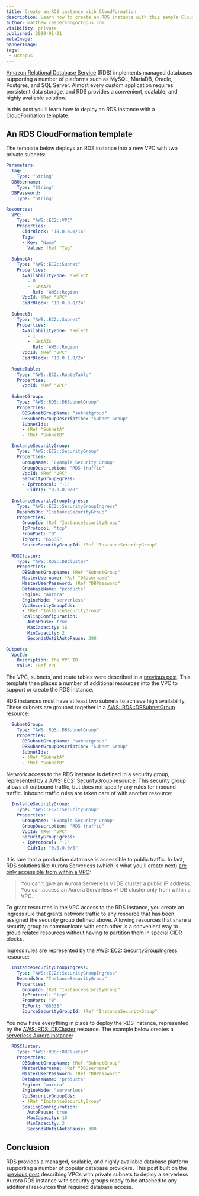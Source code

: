 ```yaml
---
title: Create an RDS instance with CloudFormation
description: Learn how to create an RDS instance with this sample CloudFormation template
author: matthew.casperson@octopus.com
visibility: private
published: 2999-01-01
metaImage: 
bannerImage: 
tags:
 - Octopus
---
```


[Amazon Relational Database Service](https://aws.amazon.com/rds/) (RDS) implements managed databases supporting a number of platforms such as MySQL, MariaDB, Oracle, Postgres, and SQL Server. Almost every custom application requires persistent data storage, and RDS provides a convenient, scalable, and highly available solution.

In this post you'll learn how to deploy an RDS instance with a CloudFormation template.

## An RDS CloudFormation template

The template below deploys an RDS instance into a new VPC with two private subnets:

```yaml
Parameters:
  Tag:
    Type: "String"
  DBUsername:
    Type: "String" 
  DBPassword:
    Type: "String" 
    
Resources: 
  VPC:
    Type: "AWS::EC2::VPC"
    Properties:
      CidrBlock: "10.0.0.0/16"
      Tags:
      - Key: "Name"
        Value: !Ref "Tag"
        
  SubnetA:
    Type: "AWS::EC2::Subnet"
    Properties:
      AvailabilityZone: !Select 
        - 0
        - !GetAZs 
          Ref: 'AWS::Region'
      VpcId: !Ref "VPC"
      CidrBlock: "10.0.0.0/24"
      
  SubnetB:
    Type: "AWS::EC2::Subnet"
    Properties:
      AvailabilityZone: !Select 
        - 1
        - !GetAZs 
          Ref: 'AWS::Region'
      VpcId: !Ref "VPC"
      CidrBlock: "10.0.1.0/24"
      
  RouteTable:
    Type: "AWS::EC2::RouteTable"
    Properties:
      VpcId: !Ref "VPC"
      
  SubnetGroup:
    Type: "AWS::RDS::DBSubnetGroup"
    Properties:
      DBSubnetGroupName: "subnetgroup"
      DBSubnetGroupDescription: "Subnet Group"
      SubnetIds:
      - !Ref "SubnetA"
      - !Ref "SubnetB"

  InstanceSecurityGroup:
    Type: "AWS::EC2::SecurityGroup"
    Properties:
      GroupName: "Example Security Group"
      GroupDescription: "RDS traffic"
      VpcId: !Ref "VPC"
      SecurityGroupEgress:
      - IpProtocol: "-1"
        CidrIp: "0.0.0.0/0"
      
  InstanceSecurityGroupIngress:
    Type: "AWS::EC2::SecurityGroupIngress"
    DependsOn: "InstanceSecurityGroup"
    Properties:
      GroupId: !Ref "InstanceSecurityGroup"
      IpProtocol: "tcp"
      FromPort: "0"
      ToPort: "65535"
      SourceSecurityGroupId: !Ref "InstanceSecurityGroup"
      
  RDSCluster:
    Type: "AWS::RDS::DBCluster"
    Properties:
      DBSubnetGroupName: !Ref "SubnetGroup"
      MasterUsername: !Ref "DBUsername"
      MasterUserPassword: !Ref "DBPassword"
      DatabaseName: "products"
      Engine: "aurora"
      EngineMode: "serverless"
      VpcSecurityGroupIds:
      - !Ref "InstanceSecurityGroup"
      ScalingConfiguration:
        AutoPause: true
        MaxCapacity: 16
        MinCapacity: 2
        SecondsUntilAutoPause: 300

Outputs:
  VpcId:
    Description: The VPC ID
    Value: !Ref VPC
```

The VPC, subnets, and route tables were described in a [previous post](https://octopus.com/blog/aws-vpc-private). This template then places a number of additional resources into the VPC to support or create the RDS instance.

RDS instances must have at least two subnets to achieve high availability. These subnets are grouped together in a [AWS::RDS::DBSubnetGroup](https://docs.aws.amazon.com/AWSCloudFormation/latest/UserGuide/aws-resource-rds-dbsubnet-group.html) resource:

```yaml
  SubnetGroup:
    Type: "AWS::RDS::DBSubnetGroup"
    Properties:
      DBSubnetGroupName: "subnetgroup"
      DBSubnetGroupDescription: "Subnet Group"
      SubnetIds:
      - !Ref "SubnetA"
      - !Ref "SubnetB"
```

Network access to the RDS instance is defined in a security group, represented by a [AWS::EC2::SecurityGroup](https://docs.aws.amazon.com/AWSCloudFormation/latest/UserGuide/aws-properties-ec2-security-group.html) resource. This security group allows all outbound traffic, but does not specify any rules for inbound traffic. Inbound traffic rules are taken care of with another resource:

```yaml
  InstanceSecurityGroup:
    Type: "AWS::EC2::SecurityGroup"
    Properties:
      GroupName: "Example Security Group"
      GroupDescription: "RDS traffic"
      VpcId: !Ref "VPC"
      SecurityGroupEgress:
      - IpProtocol: "-1"
        CidrIp: "0.0.0.0/0"
```

It is rare that a production database is accessible to public traffic. In fact, RDS solutions like Aurora Serverless (which is what you'll create next) [are only accessible from within a VPC](https://docs.aws.amazon.com/AmazonRDS/latest/AuroraUserGuide/aurora-serverless.html#aurora-serverless.requirements):

> You can't give an Aurora Serverless v1 DB cluster a public IP address. You can access an Aurora Serverless v1 DB cluster only from within a VPC.

To grant resources in the VPC access to the RDS instance, you create an ingress rule that grants network traffic to any resource that has been assigned the security group defined above. Allowing resources that share a security group to communicate with each other is a convenient way to group related resources without having to partition them in special CIDR blocks.

Ingress rules are represented by the [AWS::EC2::SecurityGroupIngress](https://docs.aws.amazon.com/AWSCloudFormation/latest/UserGuide/aws-properties-ec2-security-group-ingress.html) resource:

```yaml
  InstanceSecurityGroupIngress:
    Type: "AWS::EC2::SecurityGroupIngress"
    DependsOn: "InstanceSecurityGroup"
    Properties:
      GroupId: !Ref "InstanceSecurityGroup"
      IpProtocol: "tcp"
      FromPort: "0"
      ToPort: "65535"
      SourceSecurityGroupId: !Ref "InstanceSecurityGroup"
```

You now have everything in place to deploy the RDS instance, represented by the [AWS::RDS::DBCluster](https://docs.aws.amazon.com/AWSCloudFormation/latest/UserGuide/aws-resource-rds-dbcluster.html) resource. The example below creates a [serverless Aurora instance](https://aws.amazon.com/rds/aurora/serverless/):

```yaml
  RDSCluster:
    Type: "AWS::RDS::DBCluster"
    Properties:
      DBSubnetGroupName: !Ref "SubnetGroup"
      MasterUsername: !Ref "DBUsername"
      MasterUserPassword: !Ref "DBPassword"
      DatabaseName: "products"
      Engine: "aurora"
      EngineMode: "serverless"
      VpcSecurityGroupIds:
      - !Ref "InstanceSecurityGroup"
      ScalingConfiguration:
        AutoPause: true
        MaxCapacity: 16
        MinCapacity: 2
        SecondsUntilAutoPause: 300
```

## Conclusion

RDS provides a managed, scalable, and highly available database platform supporting a number of popular database providers. This post built on the [previous post](https://octopus.com/blog/aws-vpc-private) describing VPCs with private subnets to deploy a serverless Aurora RDS instance with security groups ready to be attached to any additional resources that required database access.